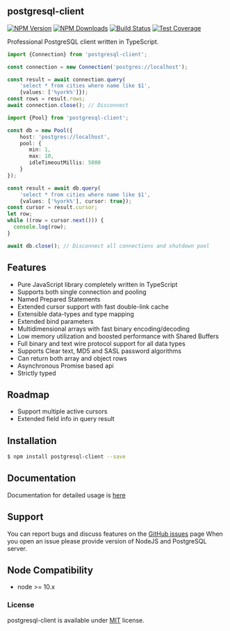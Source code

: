 ## postgresql-client
  
[![NPM Version][npm-image]][npm-url]
[![NPM Downloads][downloads-image]][downloads-url]
[![Build Status][travis-image]][travis-url]
[![Test Coverage][coveralls-image]][coveralls-url]


Professional PostgreSQL client written in TypeScript.


```ts
import {Connection} from 'postgresql-client';

const connection = new Connection('postgres://localhost');

const result = await connection.query(
    'select * from cities where name like $1',
    {values: ['%york%']});
const rows = result.rows;
await connection.close(); // Disconnect
```

```ts
import {Pool} from 'postgresql-client';

const db = new Pool({
    host: 'postgres://localhost',
    pool: {
       min: 1,
       max: 10,
       idleTimeoutMillis: 5000
    }
});

const result = await db.query(
    'select * from cities where name like $1',
    {values: ['%york%'], cursor: true});
const cursor = result.cursor;
let row;
while ((row = cursor.next())) {
  console.log(row);
}

await db.close(); // Disconnect all connections and shutdown pool
```

## Features

- Pure JavaScript library completely written in TypeScript
- Supports both single connection and pooling
- Named Prepared Statements
- Extended cursor support with fast double-link cache
- Extensible data-types and type mapping
- Extended bind parameters
- Multidimensional arrays with fast binary encoding/decoding
- Low memory utilization and boosted performance with Shared Buffers
- Full binary and text wire protocol support for all data types
- Supports Clear text, MD5 and SASL password algorithms
- Can return both array and object rows
- Asynchronous Promise based api
- Strictly typed


## Roadmap
- Support multiple active cursors
- Extended field info in query result

## Installation

```bash
$ npm install postgresql-client --save
```

## Documentation
Documentation for detailed usage is [here](DOCUMENTATION.md) 

## Support
You can report bugs and discuss features on the [GitHub issues](https://github.com/panates/postgresql-client/issues) page
When you open an issue please provide version of NodeJS and PostgreSQL server.


## Node Compatibility

- node >= 10.x
 
  
### License
postgresql-client is available under [MIT](LICENSE) license.

[npm-image]: https://img.shields.io/npm/v/postgresql-client.svg
[npm-url]: https://npmjs.org/package/postgresql-client
[travis-image]: https://img.shields.io/travis/panates/postgresql-client/master.svg
[travis-url]: https://travis-ci.com/panates/postgresql-client
[coveralls-image]: https://img.shields.io/coveralls/panates/postgresql-client/master.svg
[coveralls-url]: https://coveralls.io/r/panates/postgresql-client
[downloads-image]: https://img.shields.io/npm/dm/postgresql-client.svg
[downloads-url]: https://npmjs.org/package/postgresql-client
[gitter-image]: https://badges.gitter.im/panates/postgresql-client.svg
[gitter-url]: https://gitter.im/panates/postgresql-client?utm_source=badge&utm_medium=badge&utm_campaign=pr-badge&utm_content=badge
[dependencies-image]: https://david-dm.org/panates/postgresql-client/status.svg
[dependencies-url]:https://david-dm.org/panates/postgresql-client
[devdependencies-image]: https://david-dm.org/panates/postgresql-client/dev-status.svg
[devdependencies-url]:https://david-dm.org/panates/postgresql-client?type=dev
[quality-image]: http://npm.packagequality.com/shield/postgresql-client.png
[quality-url]: http://packagequality.com/#?package=postgresql-client
